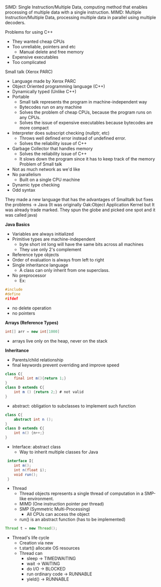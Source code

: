 SIMD: Single Instruction/Multiple Data, computing method that enables processing of multiple data with a single instruction.
MIMD: Multiple Instruction/Multiple Data, processing multiple data in parallel using multiple decoders.

Problems for using C++
* They wanted cheap CPUs
* Too unreliable, pointers and etc
	* Manual delete and free memory
* Expensive executables
* Too complicated

Small talk (Xerox PARC)
- Language made by Xerox PARC
- Object Oriented programming language (C++)
- Dynamically typed (Unlike C++)
- Portable
	- Small talk represents the program in machine-independent way
	- Bytecodes run on any machine
	- Solves the problem of cheap CPUs, because the program runs on any CPUs.
	- Solves the issue of expensive executables because bytecodes are more compact
- Interpreter does subscript checking (nullptr, etc)
	- Throws well defined error instead of undefined error.
	- Solves the reliability issue of C++
- Garbage Collector that handles memory
	- Solves the reliability issue of C++
	- It slows down the program since it has to keep track of the memory
Problem of Small talk
- Not as much network as we'd like
- No parallelism
	- Built on a single CPU machine
- Dynamic type checking
- Odd syntax

They made a new language that has the advantages of Smalltalk but fixes the problems $\rightarrow$ Java (It was originally Oak:Object Application Kernel but It was already trade marked. They spun the globe and picked one spot and it was called java)

**Java Basics**
- Variables are always initialized
- Primitive types are machine-independent
	- byte short int long will have the same bits across all machines
	- They use only 2's complement
- Reference type objects
- Order of evaluation is always from left to right
- Single inheritance language
	- A class can only inherit from one superclass.
- No preprocessor
	- Ex:
```c++
#include
#define
#ifdef
```
* no delete operation
* no pointers

**Arrays (Reference Types)**
```Java
int[] arr = new int[1000]
```
- arrays live only on the heap, never on the stack

**Inheritance**
- Parents/child relationship
- final keywords prevent overriding and improve speed
```Java
class C{
	final int m(){return 1;}
}
class D extends C{
	int m () {return 2;} # not valid
}
```
- abstract: obligation to subclasses to implement such function
```Java
class C{
	abstract int n ();
}
class D extends C{
	int n() {n++;}
}
```
* Interface: abstract class 
	* Way to inherit multiple classes for Java
```Java
 interface I{
	int m();
	int n(float i);
	void run();
 }
```
- Thread
	- Thread objects represents a single thread of computation in a SMP-like environment.
	- MIMD (One instruction pointer per thread)
	- SMP (Symmetric Multi-Processing)
		- All CPUs can access the object
	- run() is an abstract function (has to be implemented)
```Java
Thread t = new Thread();
``` 
* Thread's life cycle
	* Creation via new 
	* t.start() allocate OS resources
	* Thread can
		* sleep $\rightarrow$ TIMEDWAITING
		* wait $\rightarrow$ WAITING
		* do I/O $\rightarrow$ BLOCKED
		* run ordinary code $\rightarrow$ RUNNABLE
		* yield() $\rightarrow$ RUNNABLE